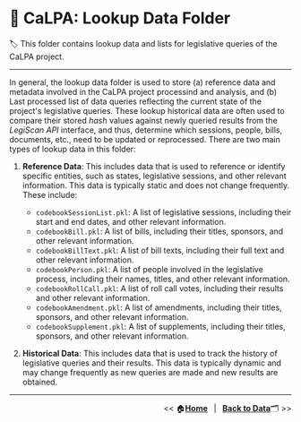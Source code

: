 # :open_file_folder: CaLPA: Lookup Data Folder

:label: This folder contains lookup data and lists for legislative queries of the CaLPA project.

----

In general, the lookup data folder is used to store (a) reference data and metadata involved in the CaLPA project processind and analysis, and (b) Last processed list of data queries reflecting the current state of the project's legislative queries. These lookup historical data are often used to compare their stored *hash* values against newly queried results from the *LegiScan API* interface, and thus, determine which sessions, people, bills, documents, etc., need to be updated or reprocessed. There are two main types of lookup data in this folder:

1. **Reference Data**: This includes data that is used to reference or identify specific entities, such as states, legislative sessions, and other relevant information. This data is typically static and does not change frequently. These include:
      - `codebookSessionList.pkl`: A list of legislative sessions, including their start and end dates, and other relevant information.
      - `codebookBill.pkl`: A list of bills, including their titles, sponsors, and other relevant information.
      - `codebookBillText.pkl`: A list of bill texts, including their full text and other relevant information.
      - `codebookPerson.pkl`: A list of people involved in the legislative process, including their names, titles, and other relevant information.
      - `codebookRollCall.pkl`: A list of roll call votes, including their results and other relevant information.
      - `codebookAmendment.pkl`: A list of amendments, including their titles, sponsors, and other relevant information.
      - `codebookSupplement.pkl`: A list of supplements, including their titles, sponsors, and other relevant information.

2. **Historical Data**: This includes data that is used to track the history of legislative queries and their results. This data is typically dynamic and may change frequently as new queries are made and new results are obtained.

----

<div align="right">

<< :house:[**Home**](../..)&ensp; | &ensp;[**Back to Data**](../):card_index_dividers: >>
</div>
